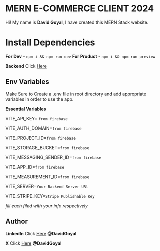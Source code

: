 # MERN E-COMMERCE CLIENT 2024

Hi! My name is **David Goyal**, I have created this MERN Stack website.

# Install Dependencies

**For Dev** - `npm i && npm run dev`
**For Product** - `npm i && npm run preview`

**Backend** Click [Here](https://github.com/DavidGoyal/MERN-ECommerce-backend)

## Env Variables

Make Sure to Create a .env file in root directory and add appropriate variables in order to use the app.

**Essential Variables**

VITE_API_KEY= `from firebase`

VITE_AUTH_DOMAIN=`from firebase`

VITE_PROJECT_ID=`from firebase`

VITE_STORAGE_BUCKET=`from firebase`

VITE_MESSAGING_SENDER_ID=`from firebase`

VITE_APP_ID=`from firebase`

VITE_MEASUREMENT_ID=`from firebase`

VITE_SERVER=`Your Backend Server URl`

VITE_STRIPE_KEY=`Stripe Publishable Key`

_fill each filed with your info respectively_

## Author

**LinkedIn** Click [Here](www.linkedin.com/in/david-goyal) **@DavidGoyal**

**X** Click [Here](https://x.com/David__Goyal) **@DavidGoyal**

